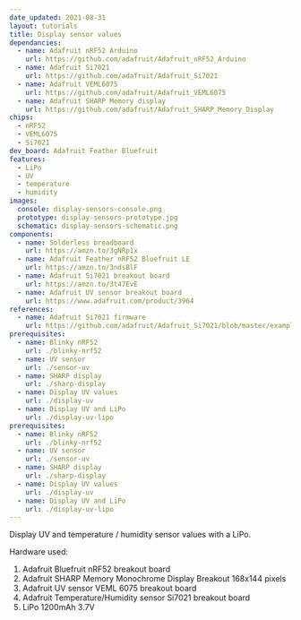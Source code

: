 ```yaml
---
date_updated: 2021-08-31
layout: tutorials
title: Display sensor values
dependancies:
  - name: Adafruit nRF52 Arduino
    url: https://github.com/adafruit/Adafruit_nRF52_Arduino
  - name: Adafruit Si7021
    url: https://github.com/adafruit/Adafruit_Si7021
  - name: Adafruit VEML6075
    url: https://github.com/adafruit/Adafruit_VEML6075
  - name: Adafruit SHARP Memory display
    url: https://github.com/adafruit/Adafruit_SHARP_Memory_Display
chips:
  - nRF52
  - VEML6075
  - Si7021
dev_board: Adafruit Feather Bluefruit
features:
  - LiPo
  - UV
  - temperature
  - humidity
images:
  console: display-sensors-console.png
  prototype: display-sensors-prototype.jpg
  schematic: display-sensors-schematic.png
components:
  - name: Solderless breadboard
    url: https://amzn.to/3gNRp1x
  - name: Adafruit Feather nRF52 Bluefruit LE
    url: https://amzn.to/3ndsBlF
  - name: Adafruit Si7021 breakout board
    url: https://amzn.to/3t47EvE
  - name: Adafruit UV sensor breakout board
    url: https://www.adafruit.com/product/3964
references:
  - name: Adafruit Si7021 firmware
    url: https://github.com/adafruit/Adafruit_Si7021/blob/master/examples/si7021/si7021.ino
prerequisites:
  - name: Blinky nRF52
    url: ./blinky-nrf52
  - name: UV sensor
    url: ./sensor-uv
  - name: SHARP display
    url: ./sharp-display
  - name: Display UV values
    url: ./display-uv
  - name: Display UV and LiPo
    url: ./display-uv-lipo
prerequisites:
  - name: Blinky nRF52
    url: ./blinky-nrf52
  - name: UV sensor
    url: ./sensor-uv
  - name: SHARP display
    url: ./sharp-display
  - name: Display UV values
    url: ./display-uv
  - name: Display UV and LiPo
    url: ./display-uv-lipo
---
```


Display UV and temperature / humidity sensor values with a LiPo.

Hardware used:

1. Adafruit Bluefruit nRF52 breakout board
1. Adafruit SHARP Memory Monochrome Display Breakout 168x144 pixels
1. Adafruit UV sensor VEML 6075 breakout board
1. Adafruit Temperature/Humidity sensor Si7021 breakout board
1. LiPo 1200mAh 3.7V

